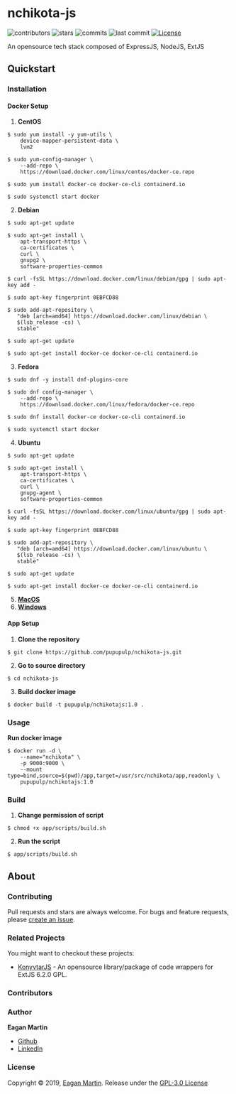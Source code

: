 # nchikota-js

![contributors](https://badgen.net/github/contributors/pupupulp/nchikota-js)
![stars](https://badgen.net/github/stars/pupupulp/nchikota-js)
![commits](https://badgen.net/github/commits/pupupulp/nchikota-js)
![last commit](https://badgen.net/github/last-commit/pupupulp/nchikota-js)
[![License](https://badgen.net/github/license/pupupulp/nchikota-js)](https://github.com/pupupulp/nchikota-js/blob/master/LICENSE)

An opensource tech stack composed of ExpressJS, NodeJS, ExtJS

## Quickstart

### Installation

#### Docker Setup

1. **CentOS**

```cli
$ sudo yum install -y yum-utils \
    device-mapper-persistent-data \
    lvm2

$ sudo yum-config-manager \
    --add-repo \
    https://download.docker.com/linux/centos/docker-ce.repo

$ sudo yum install docker-ce docker-ce-cli containerd.io

$ sudo systemctl start docker
```

2. **Debian**

```cli
$ sudo apt-get update

$ sudo apt-get install \
    apt-transport-https \
    ca-certificates \
    curl \
    gnupg2 \
    software-properties-common

$ curl -fsSL https://download.docker.com/linux/debian/gpg | sudo apt-key add -

$ sudo apt-key fingerprint 0EBFCD88

$ sudo add-apt-repository \
   "deb [arch=amd64] https://download.docker.com/linux/debian \
   $(lsb_release -cs) \
   stable"

$ sudo apt-get update

$ sudo apt-get install docker-ce docker-ce-cli containerd.io
```

3. **Fedora**

```cli
$ sudo dnf -y install dnf-plugins-core

$ sudo dnf config-manager \
    --add-repo \
    https://download.docker.com/linux/fedora/docker-ce.repo

$ sudo dnf install docker-ce docker-ce-cli containerd.io

$ sudo systemctl start docker
```

4. **Ubuntu**

```cli
$ sudo apt-get update

$ sudo apt-get install \
    apt-transport-https \
    ca-certificates \
    curl \
    gnupg-agent \
    software-properties-common

$ curl -fsSL https://download.docker.com/linux/ubuntu/gpg | sudo apt-key add -

$ sudo apt-key fingerprint 0EBFCD88

$ sudo add-apt-repository \
   "deb [arch=amd64] https://download.docker.com/linux/ubuntu \
   $(lsb_release -cs) \
   stable"

$ sudo apt-get update

$ sudo apt-get install docker-ce docker-ce-cli containerd.io
```

5. **[MacOS](https://docs.docker.com/docker-for-mac/install/)**
6. **[Windows](https://docs.docker.com/docker-for-windows/install/)**

#### App Setup

1. **Clone the repository**

```cli
$ git clone https://github.com/pupupulp/nchikota-js.git
```

2. **Go to source directory**
```cli
$ cd nchikota-js
```

3. **Build docker image**
```cli
$ docker build -t pupupulp/nchikotajs:1.0 .
```


### Usage
**Run docker image**
```cli
$ docker run -d \
    --name="nchikota" \
    -p 9000:9000 \
    --mount type=bind,source=$(pwd)/app,target=/usr/src/nchikota/app,readonly \
    pupupulp/nchikotajs:1.0
```

### Build
1. **Change permission of script**
```cli
$ chmod +x app/scripts/build.sh
```

2. **Run the script**
```cli
$ app/scripts/build.sh
```

## About

### Contributing

Pull requests and stars are always welcome. For bugs and feature requests, please [create an issue](https://github.com/pupupulp/nchikota-js/issues/new).

### Related Projects

You might want to checkout these projects:

- [KonyvtarJS](https://github.com/pupupulp/konyvtar-js) - An opensource library/package of code wrappers for ExtJS 6.2.0 GPL.

### Contributors

### Author

**Eagan Martin**
- [Github](https://github.com/pupupulp)
- [LinkedIn]()

### License

Copyright © 2019, [Eagan Martin](https://github.com/pupupulp). Release under the [GPL-3.0 License](https://github.com/pupupulp/nchikota-js/blob/master/LICENSE)